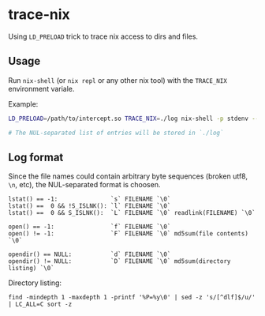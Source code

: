 # trace-nix

Using `LD_PRELOAD` trick to trace nix access to dirs and files.

## Usage

Run `nix-shell` (or `nix repl` or any other nix tool) with the `TRACE_NIX` environment variale.

Example:
``` bash
LD_PRELOAD=/path/to/intercept.so TRACE_NIX=./log nix-shell -p stdenv --run :

# The NUL-separated list of entries will be stored in `./log`
```

## Log format

Since the file names could contain arbitrary byte sequences (broken utf8, `\n`, etc), the NUL-separated format is choosen.

```
lstat() == -1:               `s` FILENAME `\0`
lstat() ==  0 && !S_ISLNK(): `l` FILENAME `\0`
lstat() ==  0 && S_ISLNK():  `L` FILENAME `\0` readlink(FILENAME) `\0`

open() == -1:                `f` FILENAME `\0`
open() != -1:                `F` FILENAME `\0` md5sum(file contents) `\0`

opendir() == NULL:           `d` FILENAME `\0`
opendir() != NULL:           `D` FILENAME `\0` md5sum(directory listing) `\0`
```

Directory listing:
```
find -mindepth 1 -maxdepth 1 -printf '%P=%y\0' | sed -z 's/[^dlf]$/u/' | LC_ALL=C sort -z
```
